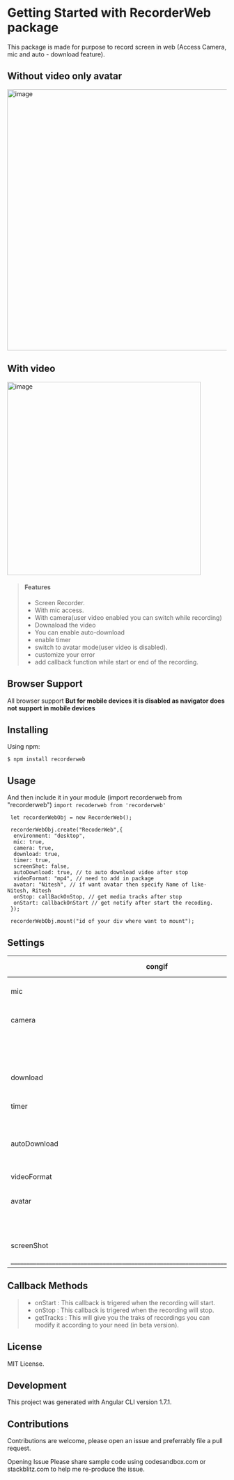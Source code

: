# Getting Started with RecorderWeb package

This package is made for purpose to record screen in web (Access Camera, mic and auto - download feature).
## Without video only avatar
<img width="600" alt="image" src="https://user-images.githubusercontent.com/48119181/171716304-0d47fb24-8411-45ff-81b3-82d2677cfe5b.png">

## With video 

<img width="444" alt="image" src="https://user-images.githubusercontent.com/48119181/171832347-c88b3aa6-12c1-4386-859f-6a673caf4373.png">

> #### Features
>
> - Screen Recorder.
> - With mic access.
> - With camera(user video enabled you can switch while recording)
> - Downaload the video
> - You can enable auto-download 
> - enable timer 
> - switch to avatar mode(user video is disabled).
> - customize your error
> - add callback function while start or end of the recording.

## Browser Support

All browser support 
**But for mobile devices it is disabled as navigator does not support in mobile devices**

## Installing

Using npm:

`$ npm install recorderweb`

## Usage
And then include it in your module (import recorderweb from "recorderweb")
`import recoderweb from 'recorderweb'`

     let recorderWebObj = new RecorderWeb(); 

     recorderWebObj.create("RecoderWeb",{
      environment: "desktop",
      mic: true,
      camera: true,
      download: true,
      timer: true,
      screenShot: false,
      autoDownload: true, // to auto download video after stop
      videoFormat: "mp4", // need to add in package
      avatar: "Nitesh", // if want avatar then specify Name of like-  Nitesh, Ritesh 
      onStop: callBackOnStop, // get media tracks after stop
      onStart: callbackOnStart // get notify after start the recoding.
     });

     recorderWebObj.mount("id of your div where want to mount");

## Settings


|congif        | possible value  | type of value   |                 remarks                 |
|--------------|-----------------|-----------------|-----------------------------------------|
|  mic         |   true / fasle  |   boolean       |  to access mic keep it true (it can't   |                                                                       |              |                 |                 |  be enabled after start).               |
|  camera      |   true / fasle  |   boolean       |  to access user video keep it true.     |
|              |                 |                 |  you can switch while recording         | 
|  download    |   true / fasle  |   boolean       |  for download button keep the flag true |
|  timer       |   true / fasle  |   boolean       |  for showing timer keep the flag true   |
|  autoDownload|   true / fasle  |   boolean       |  for autodownload video after recording stop|
|  videoFormat |   mp4 (only *)  |   string        |  it must be mp4 for now                 |
|  avatar      |   name_of_user  |   srting        |  instead of video switch to avatar      |
|              |                 |                 |  (firstletter of you name)              |
|  screenShot  |   true / false  |   boolean       |  it disabled for now                    |
|____________________________________________________________________________________________|

## Callback Methods
  > -  onStart   :  This callback is trigered when the recording will start.
  > -  onStop    :  This callback is trigered when the recording will stop.
  > -  getTracks :  This will give you the traks of recordings you can modify 
                    it according to your  need (in beta version).

## License
MIT License.

## Development
This project was generated with Angular CLI version 1.7.1.

## Contributions
Contributions are welcome, please open an issue and preferrably file a pull request.

Opening Issue
Please share sample code using codesandbox.com or stackblitz.com to help me re-produce the issue.
